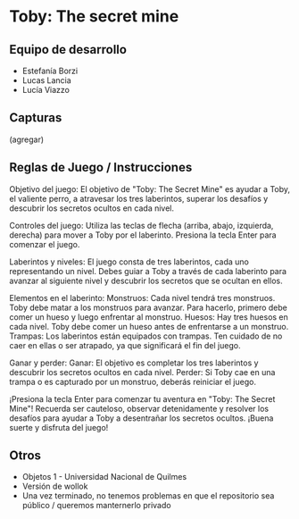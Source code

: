 # Toby: The secret mine

## Equipo de desarrollo

- Estefanía Borzi
- Lucas Lancia
- Lucía Viazzo

## Capturas

(agregar)

## Reglas de Juego / Instrucciones

Objetivo del juego:
El objetivo de "Toby: The Secret Mine" es ayudar a Toby, el valiente perro, a atravesar los tres laberintos, superar los desafíos y descubrir los secretos ocultos en cada nivel.

Controles del juego:
Utiliza las teclas de flecha (arriba, abajo, izquierda, derecha) para mover a Toby por el laberinto.
Presiona la tecla Enter para comenzar el juego.

Laberintos y niveles:
El juego consta de tres laberintos, cada uno representando un nivel.
Debes guiar a Toby a través de cada laberinto para avanzar al siguiente nivel y descubrir los secretos que se ocultan en ellos.

Elementos en el laberinto:
Monstruos: Cada nivel tendrá tres monstruos. Toby debe matar a los monstruos para avanzar. Para hacerlo, primero debe comer un hueso y luego enfrentar al monstruo.
Huesos: Hay tres huesos en cada nivel. Toby debe comer un hueso antes de enfrentarse a un monstruo.
Trampas: Los laberintos están equipados con trampas. Ten cuidado de no caer en ellas o ser atrapado, ya que significará el fin del juego.

Ganar y perder:
Ganar: El objetivo es completar los tres laberintos y descubrir los secretos ocultos en cada nivel.
Perder: Si Toby cae en una trampa o es capturado por un monstruo, deberás reiniciar el juego.

¡Presiona la tecla Enter para comenzar tu aventura en "Toby: The Secret Mine"! Recuerda ser cauteloso, observar detenidamente y resolver los desafíos para ayudar a Toby a desentrañar los secretos ocultos. ¡Buena suerte y disfruta del juego!


## Otros

- Objetos 1 - Universidad Nacional de Quilmes
- Versión de wollok
- Una vez terminado, no tenemos problemas en que el repositorio sea público / queremos manternerlo privado
